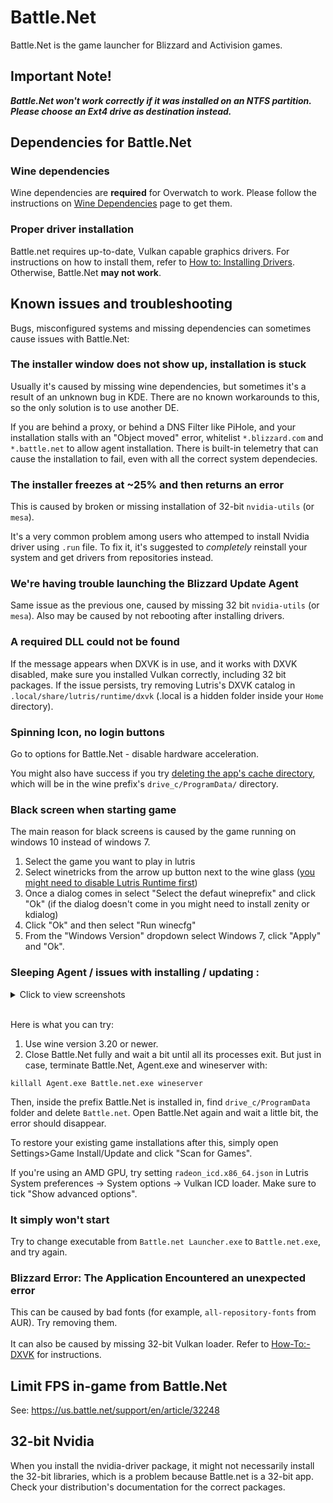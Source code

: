 # Battle.Net
Battle.Net is the game launcher for Blizzard and Activision games.<br>

## Important Note! 
**_Battle.Net won't work correctly if it was installed on an NTFS partition. Please choose an Ext4 drive as destination instead._**

## Dependencies for Battle.Net

### Wine dependencies
Wine dependencies are **required** for Overwatch to work. Please follow the instructions on [Wine Dependencies](https://github.com/lutris/docs/blob/master/WineDependencies.md) page to get them.

### Proper driver installation
Battle.net requires up-to-date, Vulkan capable graphics drivers.
For instructions on how to install them, refer to [How to: Installing Drivers](https://github.com/lutris/docs/blob/master/InstallingDrivers.md).<br>
Otherwise, Battle.Net **may not work**.

##  Known issues and troubleshooting
Bugs, misconfigured systems and missing dependencies can sometimes cause issues with Battle.Net:

### The installer window does not show up, installation is stuck
Usually it's caused by missing wine dependencies, but sometimes it's a result of an unknown bug in KDE.
There are no known workarounds to this, so the only solution is to use another DE.

If you are behind a proxy, or behind a DNS Filter like PiHole, and your installation stalls with an "Object moved" error, whitelist `*.blizzard.com` and `*.battle.net` to allow agent installation. There is built-in telemetry that can cause the installation to fail, even with all the correct system dependecies.

### The installer freezes at ~25% and then returns an error
This is caused by broken or missing installation of 32-bit `nvidia-utils` (or `mesa`). 

It's a very common problem among users who attemped to install Nvidia driver using `.run` file. To fix it, it's suggested to _completely_ reinstall your system and get drivers from repositories instead.

### We're having trouble launching the Blizzard Update Agent
Same issue as the previous one, caused by missing 32 bit `nvidia-utils` (or `mesa`).
Also may be caused by not rebooting after installing drivers.

### A required DLL could not be found
If the message appears when DXVK is in use, and it works with DXVK disabled, make sure you installed Vulkan correctly, including 32 bit packages.
If the issue persists, try removing Lutris's DXVK catalog in `.local/share/lutris/runtime/dxvk` (.local is a hidden folder inside your `Home` directory).

### Spinning Icon, no login buttons
Go to options for Battle.Net - disable hardware acceleration.

You might also have success if you try [deleting the app's cache directory](https://us.battle.net/support/en/article/34721), which will be in the wine prefix's `drive_c/ProgramData/` directory.

### Black screen when starting game
The main reason for black screens is caused by the game running on windows 10 instead of windows 7.

1. Select the game you want to play in lutris
2. Select winetricks from the arrow up button next to the wine glass ([you might need to disable Lutris Runtime first](https://github.com/lutris/lutris/issues/4231))
3. Once a dialog comes in select "Select the defaut wineprefix" and click "Ok" (if the dialog doesn't come in you might need to install zenity or kdialog)
4. Click "Ok" and then select "Run winecfg"
5. From the "Windows Version" dropdown select Windows 7, click "Apply" and "Ok".

### Sleeping Agent / issues with installing / updating :
<details>
<summary>Click to view screenshots</summary>
<br>

Greyed out install button:

![](https://cdn.discordapp.com/attachments/288951868082749441/482531076712169472/unknown.png)

Blizzard Agent went to sleep:

![](https://i.imgur.com/ZJnpWRD.png)

</details>
<br>

Here is what you can try:
1. Use wine version 3.20 or newer.
2. Close Battle.Net fully and wait a bit until all its processes exit. But just in case, terminate Battle.Net, Agent.exe and wineserver with: 

`killall Agent.exe Battle.net.exe wineserver` 

Then, inside the prefix Battle.Net is installed in, find `drive_c/ProgramData` folder and delete `Battle.net`. Open Battle.Net again and wait a little bit, the error should disappear.

To restore your existing game installations  after this, simply open Settings>Game Install/Update and click "Scan for Games".

If you're using an AMD GPU, try setting `radeon_icd.x86_64.json` in Lutris System preferences -> System options -> Vulkan ICD loader. Make sure to tick "Show advanced options".

### It simply won't start
Try to change executable from `Battle.net Launcher.exe` to `Battle.net.exe`, and try again.

### Blizzard Error: The Application Encountered an unexpected error
This can be caused by bad fonts (for example, `all-repository-fonts` from AUR). Try removing them.<br><br>
It can also be caused by missing 32-bit Vulkan loader. Refer to [How-To:-DXVK](https://github.com/lutris/docs/blob/master/HowToDXVK.md) for instructions.

## Limit FPS in-game from Battle.Net
See: https://us.battle.net/support/en/article/32248

## 32-bit Nvidia
When you install the nvidia-driver package, it might not necessarily install the 32-bit libraries, which is a problem because Battle.net is a 32-bit app. Check your distribution's documentation for the correct packages.
